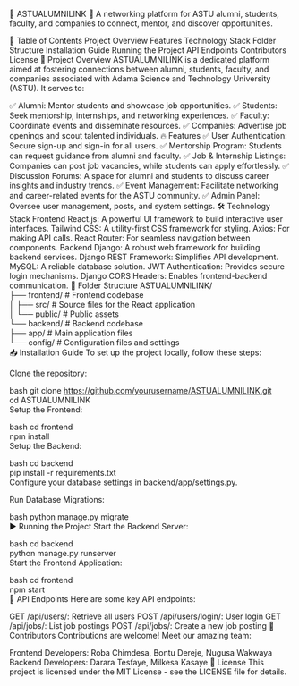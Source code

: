 🌟 ASTUALUMNILINK
🚀 A networking platform for ASTU alumni, students, faculty, and companies to connect, mentor, and discover opportunities.

📌 Table of Contents
Project Overview
Features
Technology Stack
Folder Structure
Installation Guide
Running the Project
API Endpoints
Contributors
License
📖 Project Overview
ASTUALUMNILINK is a dedicated platform aimed at fostering connections between alumni, students, faculty, and companies associated with Adama Science and Technology University (ASTU). It serves to:

✅ Alumni: Mentor students and showcase job opportunities.
✅ Students: Seek mentorship, internships, and networking experiences.
✅ Faculty: Coordinate events and disseminate resources.
✅ Companies: Advertise job openings and scout talented individuals.
🔥 Features
✅ User Authentication: Secure sign-up and sign-in for all users.
✅ Mentorship Program: Students can request guidance from alumni and faculty.
✅ Job & Internship Listings: Companies can post job vacancies, while students can apply effortlessly.
✅ Discussion Forums: A space for alumni and students to discuss career insights and industry trends.
✅ Event Management: Facilitate networking and career-related events for the ASTU community.
✅ Admin Panel: Oversee user management, posts, and system settings.
🛠️ Technology Stack
Frontend
React.js: A powerful UI framework to build interactive user interfaces.
Tailwind CSS: A utility-first CSS framework for styling.
Axios: For making API calls.
React Router: For seamless navigation between components.
Backend
Django: A robust web framework for building backend services.
Django REST Framework: Simplifies API development.
MySQL: A reliable database solution.
JWT Authentication: Provides secure login mechanisms.
Django CORS Headers: Enables frontend-backend communication.
📂 Folder Structure
ASTUALUMNILINK/  
├── frontend/          # Frontend codebase  
│   ├── src/          # Source files for the React application  
│   └── public/       # Public assets  
└── backend/          # Backend codebase  
    ├── app/          # Main application files  
    └── config/       # Configuration files and settings  
📥 Installation Guide
To set up the project locally, follow these steps:

Clone the repository:

bash
git clone https://github.com/yourusername/ASTUALUMNILINK.git  
cd ASTUALUMNILINK  
Setup the Frontend:

bash
cd frontend  
npm install  
Setup the Backend:

bash
cd backend  
pip install -r requirements.txt  
Configure your database settings in backend/app/settings.py.

Run Database Migrations:

bash
python manage.py migrate  
▶️ Running the Project
Start the Backend Server:

bash
cd backend  
python manage.py runserver  
Start the Frontend Application:

bash
cd frontend  
npm start  
📡 API Endpoints
Here are some key API endpoints:

GET /api/users/: Retrieve all users
POST /api/users/login/: User login
GET /api/jobs/: List job postings
POST /api/jobs/: Create a new job posting
👥 Contributors
Contributions are welcome! Meet our amazing team:

Frontend Developers: Roba Chimdesa, Bontu Dereje, Nugusa Wakwaya
Backend Developers: Darara Tesfaye, Milkesa Kasaye
📄 License
This project is licensed under the MIT License - see the LICENSE file for details.
